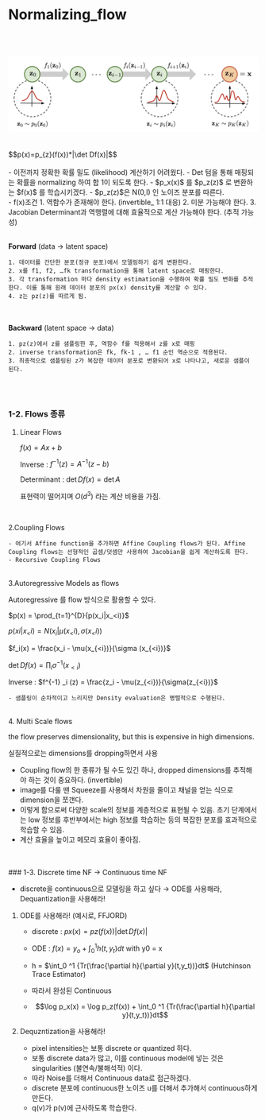 # Normalizing_flow
<br> <br> 
<center width="100%"><img src="normalizing_flow_layout.png" width="700px"></center>
<br> <br> 
$$p(x)=p_{z}(f(x))*|\det Df(x)|$$
 <br> 
  <br> 
- 이전까지 정확한 확률 밀도 (likelihood) 계산하기 어려웠다.
- Det 텀을 통해 매핑되는 확률을 normalizing 하여 합 1이 되도록 한다.
- $p_x(x)$ 를  $p_z(z)$ 로 변환하는 $f(x)$ 를 학습시키겠다.
- $p_z(z)$은 N(0,I) 인 노이즈 분포를 따른다.
<br> 
- f(x)조건
    1. 역함수가 존재해야 한다. (invertible_ 1:1 대응)
    2. 미분 가능해야 한다.
    3. Jacobian Determinant과 역행렬에 대해 효율적으로 계산 가능해야 한다. (추적 가능성)
 <br> 
 <br> 
 
  **Forward** (data → latent space)

    1. 데이터를 간단한 분포(정규 분포)에서 모델링하기 쉽게 변환한다. 
    2. x를 f1, f2, …fk transformation을 통해 latent space로 매핑한다.
    3. 각 transformation 마다 density estimation을 수행하여 확률 밀도 변화를 추적한다. 이를 통해 원래 데이터 분포의 px(x) density를 계산할 수 있다.
    4. z는 pz(z)를 따르게 됨.
 
   <br>  <br> 
    **Backward** (latent space → data)
    
    1. pz(z)에서 z를 샘플링한 후, 역함수 f를 적용해서 z를 x로 매핑
    2. inverse transformation은 fk, fk-1 , … f1 순인 역순으로 적용된다.
    3. 최종적으로 샘플링된 z가 복잡한 데이터 분포로 변환되어 x로 나타나고, 새로운 샘플이 된다.
<br>
<br>

### 1-2. Flows 종류

1. Linear Flows
    
    $f(x) = Ax +b$
    
    Inverse : $f^{-1}(z) = A^{-1}(z-b)$
    
    Determinant : $\det Df(x) = \det A$
    
    표현력이 떨어지며 $O(d^3)$ 라는 계산 비용을 가짐.
<br>

2.Coupling Flows
    

    
    - 여기서 Affine function을 추가하면 Affine Coupling flows가 된다. Affine Coupling flows는 선형적인 곱셈/덧셈만 사용하여 Jacobian을 쉽게 계산하도록 한다.
    - Recursive Coupling Flows
        

<br>     
3.Autoregressive Models as flows
    
  Autoregressive 를 flow 방식으로 활용할 수 있다.
  
  $p(x) = \prod_{t=1}^{D}{p(x_i|x_<i)}$
  
  $p(xi|x_<i) = N(x_i | \mu (x_<i), \sigma (x_<i))$
  
  $f_i(x) = \frac{x_i - \mu(x_{<i})}{\sigma (x_{<i})}$
  
  $\det Df(x) = \prod_i \sigma ^{-1}(x_{<i})$
  
  Inverse : $f^{-1} _i (z) = \frac{z_i - \mu(z_{<i})}{\sigma(z_{<i})}$
    
    - 샘플링이 순차적이고 느리지만 Density evaluation은 병렬적으로 수행된다.
<br>
4. Multi Scale flows
    
  the flow preserves dimensionality, but this is expensive in high dimensions.
  
  실질적으로는 dimensions를 dropping하면서 사용
  
  - Coupling flow의 한 종류가 될 수도 있긴 하나, dropped dimensions를 추적해야 하는 것이 중요하다. (invertible)
  - image를 다룰 땐 Squeeze를 사용해서 차원을 줄이고 채널을 얻는 식으로 dimension을 쪼갠다.
  - 이렇게 함으로써 다양한 scale의 정보를 계층적으로 표현될 수 있음. 초기 단계에서는 low 정보를 후반부에서는 high 정보를 학습하는 등의 복잡한 분포를 효과적으로 학습할 수 있음.
  - 계산 효율을 높이고 메모리 효율이 좋아짐.
<br>
<br>
### 1-3. Discrete time NF → Continuous time NF

- discrete을 continuous으로 모델링을 하고 싶다 → ODE를 사용해라, Dequantization을 사용해라!

1. ODE를 사용해라! (예시로, FFJORD)
    
    - discrete : $px(x) = pz(f(x))|\det Df(x)|$
    
    - ODE : $f(x) = y_o + \int _0 ^1 {h(t, y_t)}dt \text { with y0 = x}$
    
    - h = $\int_0 ^1 {Tr(\frac{\partial h}{\partial y}(t,y_t))}dt$ (Hutchinson Trace Estimator)
    
    - 따라서 완성된 Continuous 
    
    - $$\log p_x(x) = \log p_z(f(x)) + \int_0 ^1 {Tr(\frac{\partial h}{\partial y}(t,y_t))}dt$$
    

2. Dequzntization을 사용해라!
    - pixel intensities는 보통 discrete or quantized 하다.
    - 보통 discrete data가 많고, 이를 continuous model에 넣는 것은 singularities (불연속/불해석적) 이다.
    - 따라 Noise를 더해서 Continuous data로 접근하겠다.
    - discrete 분포에 continuous한 노이즈 u를 더해서 추가해서 continuous하게 만든다.
    - q(v)가 p(v)에 근사하도록 학습한다.
